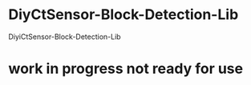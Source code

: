 # DiyCtSensor-Block-Detection-Lib
 DiyiCtSensor-Block-Detection-Lib
# work in progress not ready for use 
